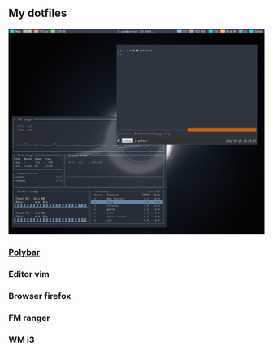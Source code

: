 ## My dotfiles 

![NEOVIM](system.png)

### [Polybar](https://github.com/adi1090x/polybar-themes)
### Editor vim
### Browser firefox
### FM ranger
### WM i3

